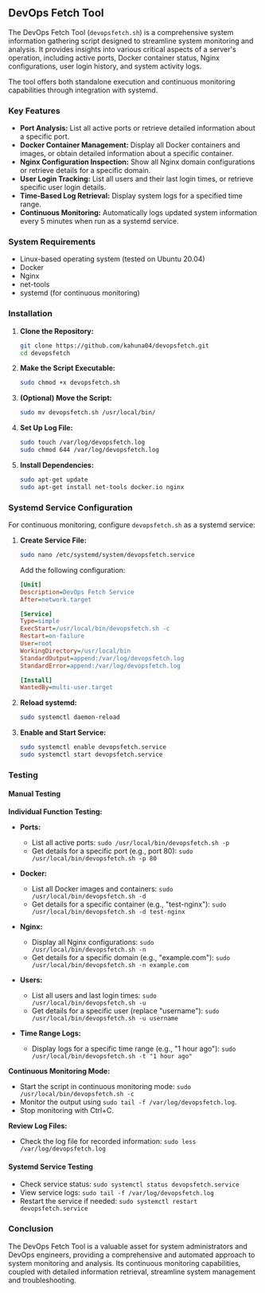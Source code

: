 ## DevOps Fetch Tool

The DevOps Fetch Tool (`devopsfetch.sh`) is a comprehensive system information gathering script designed to streamline system monitoring and analysis. It provides insights into various critical aspects of a server's operation, including active ports, Docker container status, Nginx configurations, user login history, and system activity logs.

The tool offers both standalone execution and continuous monitoring capabilities through integration with systemd.

### Key Features

- **Port Analysis:** List all active ports or retrieve detailed information about a specific port.
- **Docker Container Management:** Display all Docker containers and images, or obtain detailed information about a specific container.
- **Nginx Configuration Inspection:** Show all Nginx domain configurations or retrieve details for a specific domain.
- **User Login Tracking:** List all users and their last login times, or retrieve specific user login details.
- **Time-Based Log Retrieval:** Display system logs for a specified time range.
- **Continuous Monitoring:**  Automatically logs updated system information every 5 minutes when run as a systemd service.

### System Requirements

- Linux-based operating system (tested on Ubuntu 20.04)
- Docker
- Nginx
- net-tools
- systemd (for continuous monitoring)

### Installation

1. **Clone the Repository:**

   ```bash
   git clone https://github.com/kahuna04/devopsfetch.git
   cd devopsfetch
   ```

2. **Make the Script Executable:**

   ```bash
   sudo chmod +x devopsfetch.sh
   ```

3. **(Optional) Move the Script:**

   ```bash
   sudo mv devopsfetch.sh /usr/local/bin/
   ```

4. **Set Up Log File:**

   ```bash
   sudo touch /var/log/devopsfetch.log
   sudo chmod 644 /var/log/devopsfetch.log
   ```

5. **Install Dependencies:**

   ```bash
   sudo apt-get update
   sudo apt-get install net-tools docker.io nginx
   ```

### Systemd Service Configuration

For continuous monitoring, configure `devopsfetch.sh` as a systemd service:

1. **Create Service File:**

   ```bash
   sudo nano /etc/systemd/system/devopsfetch.service
   ```

   Add the following configuration:

   ```ini
   [Unit]
   Description=DevOps Fetch Service
   After=network.target

   [Service]
   Type=simple
   ExecStart=/usr/local/bin/devopsfetch.sh -c
   Restart=on-failure
   User=root
   WorkingDirectory=/usr/local/bin
   StandardOutput=append:/var/log/devopsfetch.log
   StandardError=append:/var/log/devopsfetch.log

   [Install]
   WantedBy=multi-user.target
   ```

2. **Reload systemd:**

   ```bash
   sudo systemctl daemon-reload
   ```

3. **Enable and Start Service:**

   ```bash
   sudo systemctl enable devopsfetch.service
   sudo systemctl start devopsfetch.service
   ```

### Testing

#### Manual Testing

**Individual Function Testing:**

- **Ports:**
    - List all active ports: `sudo /usr/local/bin/devopsfetch.sh -p`
    - Get details for a specific port (e.g., port 80): `sudo /usr/local/bin/devopsfetch.sh -p 80`

- **Docker:**
    - List all Docker images and containers: `sudo /usr/local/bin/devopsfetch.sh -d`
    - Get details for a specific container (e.g., "test-nginx"): `sudo /usr/local/bin/devopsfetch.sh -d test-nginx`

- **Nginx:**
    - Display all Nginx configurations: `sudo /usr/local/bin/devopsfetch.sh -n`
    - Get details for a specific domain (e.g., "example.com"): `sudo /usr/local/bin/devopsfetch.sh -n example.com`

- **Users:**
    - List all users and last login times: `sudo /usr/local/bin/devopsfetch.sh -u`
    - Get details for a specific user (replace "username"): `sudo /usr/local/bin/devopsfetch.sh -u username`

- **Time Range Logs:**
    - Display logs for a specific time range (e.g., "1 hour ago"): `sudo /usr/local/bin/devopsfetch.sh -t "1 hour ago"`

**Continuous Monitoring Mode:**

- Start the script in continuous monitoring mode: `sudo /usr/local/bin/devopsfetch.sh -c`
- Monitor the output using `sudo tail -f /var/log/devopsfetch.log`.
- Stop monitoring with Ctrl+C.

**Review Log Files:**

- Check the log file for recorded information: `sudo less /var/log/devopsfetch.log`

#### Systemd Service Testing

- Check service status: `sudo systemctl status devopsfetch.service`
- View service logs: `sudo tail -f /var/log/devopsfetch.log`
- Restart the service if needed: `sudo systemctl restart devopsfetch.service`

### Conclusion

The DevOps Fetch Tool is a valuable asset for system administrators and DevOps engineers, providing a comprehensive and automated approach to system monitoring and analysis. Its continuous monitoring capabilities, coupled with detailed information retrieval, streamline system management and troubleshooting.
